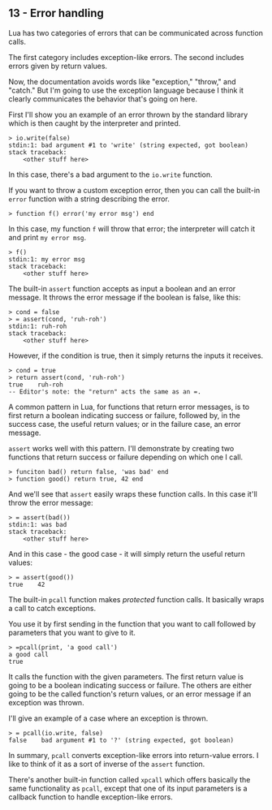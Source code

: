 ## 13 - Error handling

<!-- 13.1 error categories and the error function -->

Lua has two categories of errors that can be communicated
across function calls.

The first category includes exception-like errors.
The second includes errors given by return values.

Now, the documentation avoids words like "exception," "throw,"
and "catch." But I'm going to use the exception language because
I think it clearly communicates the behavior that's going on here.

First I'll show you an example of an error thrown by the
standard library
which is then caught by the interpreter and printed.

    > io.write(false)
    stdin:1: bad argument #1 to 'write' (string expected, got boolean)
    stack traceback:
        <other stuff here>

In this case, there's a bad argument to the `io.write` function.

If you want to throw a custom exception error, then you
can call the built-in `error` function with a string
describing the error.

    > function f() error('my error msg') end

In this case, my function `f` will throw that error;
the interpreter will catch it and print `my error msg`.

    > f()
    stdin:1: my error msg
    stack traceback:
        <other stuff here>

<!-- 13.2 the assert function -->

The built-in `assert` function accepts as input a boolean
and an error message.
It throws the error message if the boolean is false, like this:

    > cond = false
    > = assert(cond, 'ruh-roh')
    stdin:1: ruh-roh
    stack traceback:
        <other stuff here>

However, if the condition is true, then it simply returns
the inputs it receives.

    > cond = true
    > return assert(cond, 'ruh-roh')
    true    ruh-roh
    -- Editor's note: the "return" acts the same as an =.

A common pattern in Lua, for functions that return error
messages, is to first return a boolean indicating success or
failure, followed by, in the success case, the useful return
values; or in the failure case, an error message.

`assert` works well with this pattern.
I'll demonstrate by creating two functions that return
success or failure depending on which one I call.

    > funciton bad() return false, 'was bad' end
    > function good() return true, 42 end

And we'll see that
`assert` easily wraps these function calls.
In this case it'll throw the error message:

    > = assert(bad())
    stdin:1: was bad
    stack traceback:
        <other stuff here>

And in this case - the good case - it will simply
return the useful return values:

    > = assert(good())
    true    42

<!-- 13.3 the pcall function -->

The built-in `pcall` function makes *protected* function
calls.
It basically wraps a call to catch exceptions.

You use it by first sending in the function that you want to call
followed by parameters that you want to give to it.

    > =pcall(print, 'a good call')
    a good call
    true

It calls the function with the given parameters.
The first return value is going to be a boolean indicating
success or failure. The others
are either going to be the called function's return values,
or an error message if an exception was thrown.

I'll give an example of a case where an exception is thrown.

    > = pcall(io.write, false)
    false    bad argument #1 to '?' (string expected, got boolean)

In summary, `pcall` converts exception-like errors
into return-value errors.
I like to think of it as a sort of inverse of the
`assert` function.

<!-- 13.4 the xpcall function -->

There's another built-in function called `xpcall` which
offers basically the same functionality as `pcall`, except
that one of its input parameters is a callback function
to handle exception-like errors.
